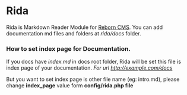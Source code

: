 # Rida

Rida is Markdown Reader Module for [Reborn CMS](http://reborncms.com). You can add documentation md files and folders at *rida/docs* folder.

### How to set index page for Documentation.

If you docs have *index.md* in docs root folder, Rida will be set this file is index page of your documentation. *For url http://example.com/docs*

But you want to set index page is other file name (eg: intro.md), please change **index_page** value form **config/rida.php file**
